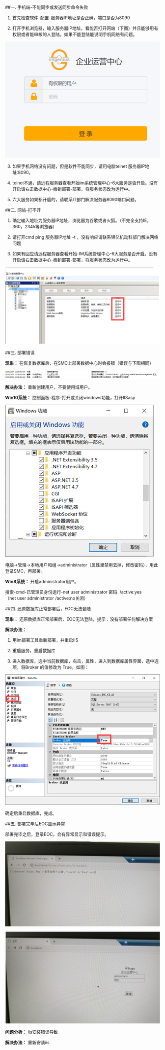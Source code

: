 ##一. 手机端-不能同步或发送同步命令失败

1. 首先检查软件-配置-服务器IP地址是否正确，端口是否为8090

2. 打开手机浏览器，输入服务器IP地址，看能否打开网站（下图）并且能够用有权限或者能审核的人登陆。如果不能登陆能说明手机网络有问题。

![wenti](./images/wenti1.png)

3. 如果手机网络没有问题，但是软件不能同步，请用电脑telnet 服务器IP地址:8090。

4. telnet不通，请远程服务器查看开始im系统管理中心-6大服务是否开启。没有开启请右击数据中心-撤销部署-部署，将服务状态改为运行中。

5. 六大服务如果都开启的，请联系IT部门解决服务器8090端口问题。

##二. 网站-打不开

1. 确定输入地址为服务器IP地址，浏览器为谷歌或者火狐。（不完全支持IE，360，2345等浏览器）

2. 请打开cmd ping 服务器IP地址 -t ，没有响应请联系锦亿机动科部门解决网络问题

3. 如果有回应请远程服务器查看开始-IM系统管理中心-6大服务是否开启。没有开启请右击数据中心-撤销部署-部署，将服务状态改为运行中。

![wenti](./images/wenti2.png)

##三. 部署错误

**现象：** 在恢复数据库后，在SMC上部署数据中心时会报错（错误与下图相同）

![wenti](./images/wenti3.png)

**解决办法：** 重新创建用户，不要使用域用户。

**Win10系统：** 控制面板-程序-打开或关闭windows功能，打开IISasp

![wenti](./images/wenti4.png)

电脑→管理→本地用户和组→administrator（属性里禁用去掉，修改密码），用此登录SMC，再部署。

**Win8系统：** 开启administrator用户。

搜索-cmd-已管理员身份运行-net user administrator 密码  /active:yes   （net user administrator /active:no关闭）

##四. 还原数据库正常部署后，EOC无法登陆

**现象：** 还原数据库正常部署后，EOC无法登陆，提示：没有部署任何解决方案

**解决办法：** 

1. 用im部署工具重新部署，并重启IIS

2. 重启服务，重启数据库

3. 进入数据库，选中当前数据库，右击，属性，进入到数据库属性界面，选中选项，将Broker 的值修改为 True，如图：

![wenti](./images/wenti5.png)

确定后重启数据库，完成。

##五. 部署完毕后EOC显示异常

部署完毕之后，登录EOC，会有异常显示和错误提示。

![wenti](./images/wenti6.png)

![wenti](./images/wenti7.png)

**问题分析：** iis安装错误导致

**解决办法：** 重新安装iis

